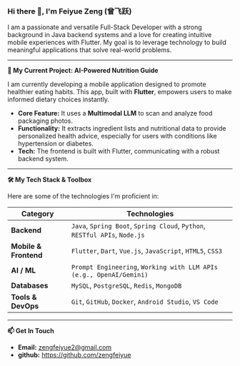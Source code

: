 ### Hi there 👋, I'm Feiyue Zeng (曾飞跃)

I am a passionate and versatile Full-Stack Developer with a strong background in Java backend systems and a love for creating intuitive mobile experiences with Flutter. My goal is to leverage technology to build meaningful applications that solve real-world problems.

---

**🚀 My Current Project: AI-Powered Nutrition Guide**

I am currently developing a mobile application designed to promote healthier eating habits. This app, built with **Flutter**, empowers users to make informed dietary choices instantly.

-   **Core Feature:** It uses a **Multimodal LLM** to scan and analyze food packaging photos.
-   **Functionality:** It extracts ingredient lists and nutritional data to provide personalized health advice, especially for users with conditions like hypertension or diabetes.
-   **Tech:** The frontend is built with Flutter, communicating with a robust backend system.

---

**🛠️ My Tech Stack & Toolbox**

Here are some of the technologies I'm proficient in:

| Category              | Technologies                                                                 |
| --------------------- | ---------------------------------------------------------------------------- |
| **Backend**           | `Java`, `Spring Boot`, `Spring Cloud`, `Python`, `RESTful APIs`, `Node.js`    |
| **Mobile & Frontend** | `Flutter`, `Dart`, `Vue.js`, `JavaScript`, `HTML5`, `CSS3`                     |
| **AI / ML**           | `Prompt Engineering`, `Working with LLM APIs (e.g., OpenAI/Gemini)`            |
| **Databases**         | `MySQL`, `PostgreSQL`, `Redis`, `MongoDB`                                    |
| **Tools & DevOps**    | `Git`, `GitHub`, `Docker`, `Android Studio`, `VS Code`                         |


---

**📫 Get In Touch**

-   **Email:** [zengfeiyue2@gmail.com](mailto:zengfeiyue2@gmail.com)
-   **github:**  https://github.com/zengfeiyue

<br>
